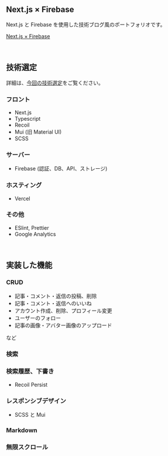 ## Next.js × Firebase

Next.js と Firebase を使用した技術ブログ風のポートフォリオです。

[Next.js × Firebase](https://nextjs-firebase.tk)

<br>

## 技術選定

詳細は、[今回の技術選定](https://nextjs-firebase.tk)をご覧ください。

### フロント

- Next.js
- Typescript
- Recoil
- Mui (旧 Material UI)
- SCSS

### サーバー

- Firebase (認証、DB、API、ストレージ)

### ホスティング

- Vercel

### その他

- ESlint, Prettier
- Google Analytics

<br>

## 実装した機能

### CRUD

- 記事・コメント・返信の投稿、削除
- 記事・コメント・返信へのいいね
- アカウント作成、削除、プロフィール変更
- ユーザーのフォロー
- 記事の画像・アバター画像のアップロード

など

### 検索

### 検索履歴、下書き

- Recoil Persist

### レスポンシブデザイン

- SCSS と Mui

### Markdown

### 無限スクロール
